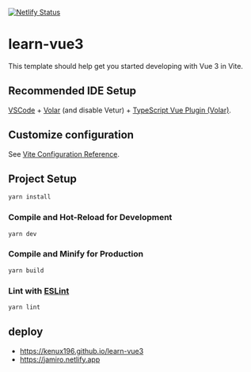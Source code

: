 [![Netlify Status](https://api.netlify.com/api/v1/badges/18aa1058-36cf-424e-a820-eb0c4eaa1a29/deploy-status)](https://app.netlify.com/sites/jamiro/deploys)

# learn-vue3

This template should help get you started developing with Vue 3 in Vite.

## Recommended IDE Setup

[VSCode](https://code.visualstudio.com/) + [Volar](https://marketplace.visualstudio.com/items?itemName=Vue.volar) (and disable Vetur) + [TypeScript Vue Plugin (Volar)](https://marketplace.visualstudio.com/items?itemName=Vue.vscode-typescript-vue-plugin).

## Customize configuration

See [Vite Configuration Reference](https://vitejs.dev/config/).

## Project Setup

```sh
yarn install
```

### Compile and Hot-Reload for Development

```sh
yarn dev
```

### Compile and Minify for Production

```sh
yarn build
```

### Lint with [ESLint](https://eslint.org/)

```sh
yarn lint
```

## deploy
- https://kenux196.github.io/learn-vue3
- https://jamiro.netlify.app
